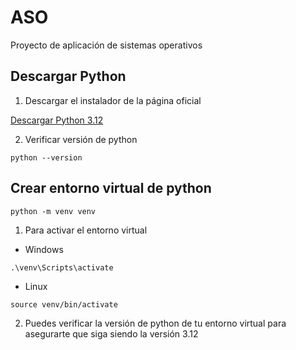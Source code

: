 # ASO
Proyecto de aplicación de sistemas operativos

## Descargar Python

1. Descargar el instalador de la página oficial

[Descargar Python 3.12](https://www.python.org/downloads/release/python-3127/)

2. Verificar versión de python
```
python --version
```

## Crear entorno virtual de python 
```
python -m venv venv
```
1. Para activar el entorno virtual 

  - Windows
  ```
  .\venv\Scripts\activate
  ```

  - Linux
  ```
  source venv/bin/activate
  ```
2. Puedes verificar la versión de python de tu entorno virtual para asegurarte que siga siendo la versión 3.12
